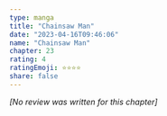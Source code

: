 ```yaml
---
type: manga
title: "Chainsaw Man"
date: "2023-04-16T09:46:06"
name: "Chainsaw Man"
chapter: 23
rating: 4
ratingEmoji: ⭐️⭐️⭐️⭐️
share: false
---
```


*[No review was written for this chapter]*
